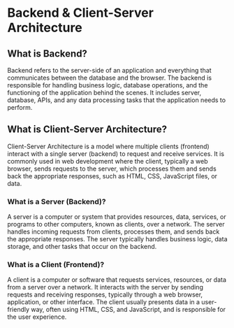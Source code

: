 # Backend & Client-Server Architecture

## What is Backend?
Backend refers to the server-side of an application and everything that communicates between the database and the browser. The backend is responsible for handling business logic, database operations, and the functioning of the application behind the scenes. It includes server, database, APIs, and any data processing tasks that the application needs to perform.

## What is Client-Server Architecture?
Client-Server Architecture is a model where multiple clients (frontend) interact with a single server (backend) to request and receive services. It is commonly used in web development where the client, typically a web browser, sends requests to the server, which processes them and sends back the appropriate responses, such as HTML, CSS, JavaScript files, or data.

### What is a Server (Backend)?
A server is a computer or system that provides resources, data, services, or programs to other computers, known as clients, over a network. The server handles incoming requests from clients, processes them, and sends back the appropriate responses. The server typically handles business logic, data storage, and other tasks that occur on the backend.

### What is a Client (Frontend)?
A client is a computer or software that requests services, resources, or data from a server over a network. It interacts with the server by sending requests and receiving responses, typically through a web browser, application, or other interface. The client usually presents data in a user-friendly way, often using HTML, CSS, and JavaScript, and is responsible for the user experience.

